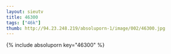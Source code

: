 ```yaml
--- 
layout: sieutv
title: 46300
tags: ["46k"]
thumb: http://94.23.248.219/absoluporn-1/image/002/46300.jpg
---
```

{% include absoluporn key="46300" %} 
